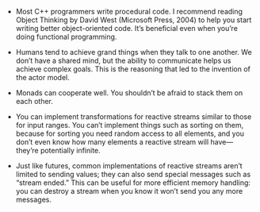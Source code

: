 - Most C++ programmers write procedural code. I recommend reading Object Thinking by David West (Microsoft Press, 2004) to help you start writing better object-oriented code. It’s beneficial even when you’re doing functional programming.

- Humans tend to achieve grand things when they talk to one another. We don’t have a shared mind, but the ability to communicate helps us achieve complex goals. This is the reasoning that led to the invention of the actor model.

- Monads can cooperate well. You shouldn’t be afraid to stack them on each other.

- You can implement transformations for reactive streams similar to those for input ranges. You can’t implement things such as sorting on them, because for sorting you need random access to all elements, and you don’t even know how many elements a reactive stream will have—they’re potentially infinite.

- Just like futures, common implementations of reactive streams aren’t limited to sending values; they can also send special messages such as “stream ended.” This can be useful for more efficient memory handling: you can destroy a stream when you know it won’t send you any more messages.
